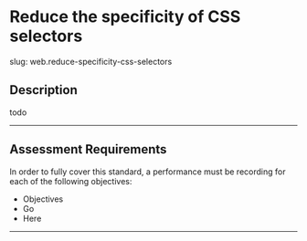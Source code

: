# Reduce the specificity of CSS selectors

slug: web.reduce-specificity-css-selectors

## Description
todo


---
## Assessment Requirements
In order to fully cover this standard, a performance must be recording for each of the following objectives:

- Objectives
- Go
- Here


---
